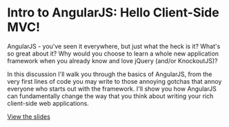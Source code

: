 # Intro to AngularJS: Hello Client-Side MVC!

AngularJS - you've seen it everywhere, but just what the heck is it?  What's so great about it?  Why would you choose to learn a whole new application framework when you already know and love jQuery (and/or KnockoutJS)?

In this discussion I'll walk you through the basics of AngularJS, from the very first lines of code you may write to those annoying gotchas that annoy everyone who starts out with the framework.  I'll show you how AngularJS can fundamentally change the way that you think about writing your rich client-side web applications.


[View the slides](https://onedrive.live.com/redir?page=view&resid=229ED79D402C9B40!64516&authkey=!AHlO_uxWTh8AdoM)

